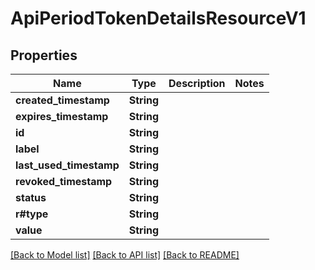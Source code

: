 # ApiPeriodTokenDetailsResourceV1

## Properties

Name | Type | Description | Notes
------------ | ------------- | ------------- | -------------
**created_timestamp** | **String** |  |
**expires_timestamp** | **String** |  |
**id** | **String** |  |
**label** | **String** |  |
**last_used_timestamp** | **String** |  |
**revoked_timestamp** | **String** |  |
**status** | **String** |  |
**r#type** | **String** |  |
**value** | **String** |  |

[[Back to Model list]](../README.md#documentation-for-models) [[Back to API list]](../README.md#documentation-for-api-endpoints) [[Back to README]](../README.md)
